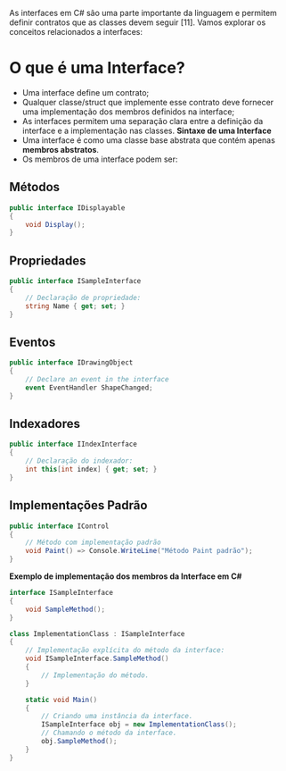 As interfaces em C# são uma parte importante da linguagem e permitem definir contratos que as classes devem seguir [11]. Vamos explorar os conceitos relacionados a interfaces:

# O que é uma Interface?
- Uma interface define um contrato;
- Qualquer classe/struct que implemente esse contrato deve fornecer uma implementação dos membros definidos na interface;  
- As interfaces permitem uma separação clara entre a definição da interface e a implementação nas classes.
**Sintaxe de uma Interface**
- Uma interface é como uma classe base abstrata que contém apenas **membros abstratos**.
- Os membros de uma interface podem ser:

## Métodos
```csharp
public interface IDisplayable
{
    void Display();
}
```

## Propriedades
```csharp
public interface ISampleInterface
{
    // Declaração de propriedade:
    string Name { get; set; }
}
```

## Eventos
```csharp
public interface IDrawingObject
{
    // Declare an event in the interface
    event EventHandler ShapeChanged;
}
```

## Indexadores
```csharp
public interface IIndexInterface
{
    // Declaração do indexador:
    int this[int index] { get; set; }
}
```

## Implementações Padrão
```csharp
public interface IControl
{
    // Método com implementação padrão
    void Paint() => Console.WriteLine("Método Paint padrão");
}
```

**Exemplo de implementação dos membros da Interface em C#**
```csharp
interface ISampleInterface
{
    void SampleMethod();
}

class ImplementationClass : ISampleInterface
{
    // Implementação explícita do método da interface:
    void ISampleInterface.SampleMethod()
    {
        // Implementação do método.
    }

    static void Main()
    {
        // Criando uma instância da interface.
        ISampleInterface obj = new ImplementationClass();
        // Chamando o método da interface.
        obj.SampleMethod();
    }
}
```